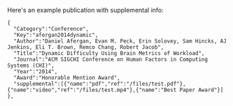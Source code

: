 
Here's an example publication with supplemental info:

    {
      "Category":"Conference",
      "Key":"afergan2014dynamic",
      "Author":"Daniel Afergan, Evan M. Peck, Erin Solovey, Sam Hincks, AJ Jenkins, Eli T. Brown, Remco Chang, Robert Jacob",
      "Title":"Dynamic Difficulty Using Brain Metrics of Workload",
      "Journal":"ACM SIGCHI Conference on Human Factors in Computing Systems (CHI)",
      "Year":"2014",
      "Award":"Honorable Mention Award",
      "supplemental":[{"name":"pdf","ref":"/files/test.pdf"},{"name":"video","ref":"/files/test.mp4"},{"name":"Best Paper Award"}]
    },
